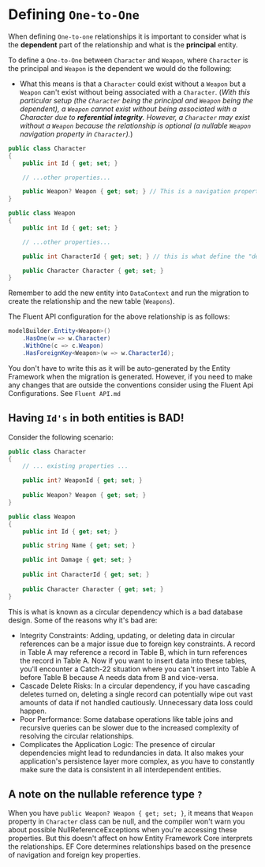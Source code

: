 ﻿# Defining `One-to-One`

When defining `One-to-one` relationships it is important to consider what is the **dependent** part of the relationship and
what is the **principal** entity. 

To define a `One-to-One` between `Character` and `Weapon`, where `Character` is the principal and `Weapon` is the dependent
we would do the following:
- What this means is that a `Character` could exist without a `Weapon` but a `Weapon` can't exist without being associated with a `Character`.
(_With this particular setup (the `Character` being the principal and `Weapon` being the dependent), a `Weapon` cannot exist without being associated with a Character due to **referential integrity**. However, a `Character` may exist without a `Weapon` because the relationship is optional (a nullable `Weapon` navigation property in `Character`)._)

```csharp
public class Character
{
    public int Id { get; set; }

    // ...other properties...

    public Weapon? Weapon { get; set; } // This is a navigation property to Weapon
}

public class Weapon
{
    public int Id { get; set; }

    // ...other properties...

    public int CharacterId { get; set; } // this is what define the "dependent" part of the relationship (the foreign key). Class name ("Character") followed by "Id" is a convention and entity framework knows that this is the corresponding foreign key for the "Character" property

    public Character Character { get; set; }
}
```
Remember to add the new entity into `DataContext` and run the migration to create the relationship and the new table (`Weapons`).

The Fluent API configuration for the above relationship is as follows:
```csharp
modelBuilder.Entity<Weapon>()
    .HasOne(w => w.Character)
    .WithOne(c => c.Weapon)
    .HasForeignKey<Weapon>(w => w.CharacterId);
```

You don't have to write this as it will be auto-generated by the Entity Framework when the migration is generated. However, if you need to make any changes that are outside the conventions consider
using the Fluent Api Configurations. See `Fluent API.md`

## Having `Id's` in both entities is BAD! 

Consider the following scenario:

```csharp
public class Character
{
    // ... existing properties ...

    public int? WeaponId { get; set; }
    
    public Weapon? Weapon { get; set; }
}

public class Weapon
{
    public int Id { get; set; }

    public string Name { get; set; }

    public int Damage { get; set; }
    
    public int CharacterId { get; set; }
    
    public Character Character { get; set; }
}
```

This is what is known as a circular dependency which is a bad database design. Some of the reasons why it's bad are:

- Integrity Constraints: Adding, updating, or deleting data in circular references can be a major issue due to foreign key constraints. A record in Table A may reference a record in Table B, which in turn references the record in Table A. Now if you want to insert data into these tables, you'll encounter a Catch-22 situation where you can't insert into Table A before Table B because A needs data from B and vice-versa.
- Cascade Delete Risks: In a circular dependency, if you have cascading deletes turned on, deleting a single record can potentially wipe out vast amounts of data if not handled cautiously. Unnecessary data loss could happen.
- Poor Performance: Some database operations like table joins and recursive queries can be slower due to the increased complexity of resolving the circular relationships.
- Complicates the Application Logic: The presence of circular dependencies might lead to redundancies in data. It also makes your application's persistence layer more complex, as you have to constantly make sure the data is consistent in all interdependent entities.


## A note on the nullable reference type `?`
When you have `public Weapon? Weapon { get; set; }`, it means that `Weapon` property in `Character` class can be null, and the compiler won't warn you about possible NullReferenceExceptions when you're accessing these properties.
But this doesn't affect on how Entity Framework Core interprets the relationships. EF Core determines relationships based on the presence of navigation and foreign key properties.

